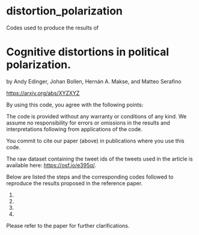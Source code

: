 # distortion_polarization

Codes used to produce the results of 
# Cognitive distortions in political polarization.
by Andy Edinger, Johan Bollen, Hernán A. Makse, and Matteo Serafino

https://arxiv.org/abs/XYZXYZ

By using this code, you agree with the following points:

The code is provided without any warranty or conditions of any kind.
We assume no responsibility for errors or omissions in the results and interpretations following from applications of the code.

You commit to cite our paper (above) in publications where you use this code.

The raw dataset containing the tweet ids of the tweets used in the article is available here: https://osf.io/e395q/.

Below are listed the steps and the corresponding codes followed to reproduce the results proposed in the reference paper.

1. 
 
3. 
 
4. 

5. 


Please refer to the paper for further clarifications. 
